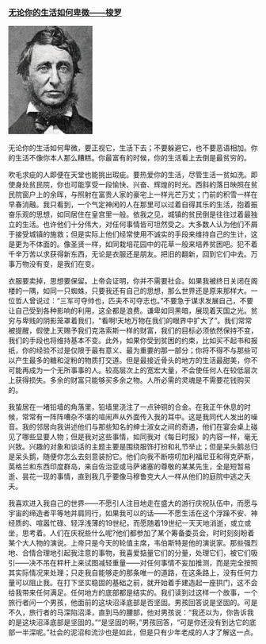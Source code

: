 ### [无论你的生活如何卑微——梭罗](http://www.jianshu.com/p/8d24c2f7a2e7)
![](img/无论你的生活如何卑微——梭罗.jpg)

无论你的生活如何卑微，要正视它，生活下去；不要躲避它，也不要恶语相加。你的生活不像你本人那么糟糕。你最富有的时候，你的生活看上去倒是最贫穷的。

吹毛求疵的人即便在天堂也能挑出瑕疵。要热爱你的生活，尽管生活一贫如洗。即使身处贫民院，你也可能享受一段愉快、兴奋、辉煌的时光。西斜的落日映照在贫民院窗户上的余晖，与照射在富贵人家的豪宅上一样光芒万丈；门前的积雪一样在早春消融。我只看到，一个气定神闲的人在那里可以过着自得其乐的生活，抱着振奋乐观的思想，如同居住在皇宫里一般。依我之见，城镇的贫民倒是往往过着最独立的生活。也许他们十分伟大，对任何事情皆可坦然受之。大多数人认为他们不屑于接受城镇的施救；但是实际上他们经常使用不诚实的手段来维持自己的生计，这是更为不体面的。像圣贤一样，如同栽培花园中的花草一般来培养贫困吧。犯不着千辛万苦以求获得新东西，无论是衣服还是朋友。把旧的翻新，回到它们中去。万事万物没有变，是我们在变。

衣服要卖掉，思想要保留。上帝会证明，你并不需要社会。如果我被终日关闭在阁楼的一隅，如同一只蜘蛛，只要我还有自己的思想，那么世界还是原来那样大。一位哲人曾说过：“三军可夺帅也，匹夫不可夺志也。”不要急于谋求发展自己，不要让自己受到各种影响的利用，这全都是浪费。谦卑如同黑暗，展现着天国之光。贫穷与卑贱的阴影笼罩着我们，“看啊!天地万物在我们的眼界中扩大了”。我们常常被提醒，假使上天赐予我们克洛索斯一样的财富，我们的目标必须依然保持不变，我们的手段也将维持基本不变。此外，如果你受到贫困的约束，比如买不起书和报纸，你的经验不过是仅限于最有意义、最为重要的那一部分；你将不得不与那些可以产生最多的糖和淀粉的物质打交道。但是最接近骨头的地方的生活最甜美，你不可能再成为一个无所事事的人。较高层次上的宽宏大量，不会使任何人在较低层次上获得损失。多余的财富只能够买多余之物。人所必需的灵魂是不需要花钱购买的。

我蛰居在一堵铅墙的角落里，铅墙里浇注了一点钟铜的合金。在我正午休息的时候，常常有一阵阵嘈杂不堪的喧闹声从外面传入我的耳中。这是我同代人发出的噪音。我的邻居向我讲述他们与那些知名的绅士淑女之间的奇遇，他们在宴会桌上碰见了哪些显要人物；但是我对这些事情，如同我对《每日时报》的内容一样，毫无兴致。兴趣的对象和谈话的主题主要是围绕服饰打扮和礼节举止；但是呆头鹅总归是呆头鹅，随便你怎么去刻意装扮它。他们向我不断唠叨加利福尼亚和得克萨斯，英格兰和东西印度群岛，来自佐治亚或马萨诸塞的尊敬的某某先生，全是短暂易逝、昙花一现的事情，直到我几乎要像马穆鲁克大人一样从他们的庭院中逃之夭夭。

我喜欢进入我自己的世界——不愿引人注目地走在盛大的游行庆祝队伍中，而愿与宇宙的缔造者平等地并肩同行，如果我可以的话——不愿生活在这个浮躁不安、神经质的、喧嚣忙碌、轻浮浅薄的19世纪，而愿随着19世纪一天天地消逝，或立或坐，思考着。人们在庆祝些什么呢?他们都参加了某个筹备委员会，时时刻刻盼着某个大人物的演说。上帝只是今天的轮值主席，韦伯斯特是他的演说家。那些强烈地、合情合理地引起我注意的事物，我喜爱掂量它们的分量，处理它们，被它们吸引——决不吊在秤杆上来试图减轻重量——对任何事情不妄加推测，而是完全按照其实际情况来处理；只走我自能够走的那条唯一的道路，在这条路上，没有任何力量可以阻止我。在打下坚实稳固的基础之前，就开始着手建造起一座拱门，这不会给我带来任何满足。任何地方的底部都是结实的。我们读到过这样一个故事，一个旅行者问一个男孩，他面前的这块沼泽底部是否坚固。男孩回答说是坚固的。可是不久，旅行者的马深陷沼泽，直到马的腰部，他对男孩说：“我还以为，你告诉我的是这块沼泽底部是坚固的。”“是坚固的啊，”男孩回答，“可是你还没有到达它的底部一半深呢。”社会的泥沼和流沙也是如此，但是只有少年老成的人才了解这一点。
